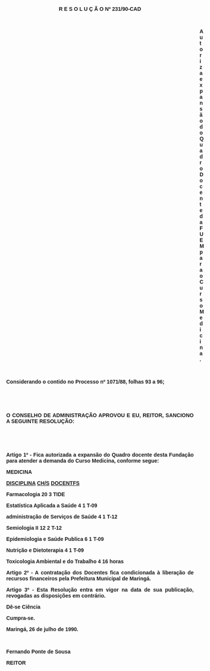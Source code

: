<BODY>

<B><FONT FACE="Arial"><P ALIGN="CENTER">R E S O L U &Ccedil; &Atilde; O  Nº 231/90-CAD</P>
<P ALIGN="CENTER"></P>
<P ALIGN="CENTER">&nbsp;</P><DIR>
<DIR>
<DIR>
<DIR>
<DIR>
<DIR>
<DIR>
<DIR>
<DIR>
<DIR>
<DIR>
<DIR>
<DIR>

</B><P ALIGN="JUSTIFY">Autoriza expans&atilde;o do Quadro Docente da FUEM para o Curso Medicina.</P>
<P ALIGN="JUSTIFY"></P>
<P ALIGN="JUSTIFY">&nbsp;</P></DIR>
</DIR>
</DIR>
</DIR>
</DIR>
</DIR>
</DIR>
</DIR>
</DIR>
</DIR>
</DIR>
</DIR>
</DIR>

<P ALIGN="JUSTIFY">Considerando o contido no Processo nº 1071/88, folhas 93 a 96;</P>
<P ALIGN="JUSTIFY"></P>
<P ALIGN="JUSTIFY">&nbsp;</P>
<P ALIGN="JUSTIFY">&nbsp;</P>
<B><P ALIGN="JUSTIFY">O CONSELHO DE ADMINISTRA&Ccedil;&Atilde;O APROVOU E EU, REITOR, SANCIONO A SEGUINTE RESOLU&Ccedil;&Atilde;O:</P>
</B><P ALIGN="JUSTIFY"></P>
<P ALIGN="JUSTIFY">&nbsp;</P>
<P ALIGN="JUSTIFY">&nbsp;</P>
<P ALIGN="JUSTIFY">Artigo 1º - Fica autorizada a expans&atilde;o do Quadro docente desta Funda&ccedil;&atilde;o para atender a demanda do Curso Medicina, conforme segue:</P>
<B><P ALIGN="JUSTIFY">MEDICINA</P>
</B><U><P ALIGN="JUSTIFY">DISCIPLINA</U>&#9;<U>CH/S</U> <U>DOCENTFS</P>
</U><P ALIGN="JUSTIFY">Farmacologia&#9;20&#9;3 TIDE</P>
<P ALIGN="JUSTIFY">Estat&iacute;stica Aplicada a Sa&uacute;de&#9;4&#9;1 T-09</P>
<P ALIGN="JUSTIFY">administra&ccedil;&atilde;o de Servi&ccedil;os de Sa&uacute;de&#9;4&#9;1 T-12</P>
<P ALIGN="JUSTIFY">Semiologia II&#9;12&#9;2 T-12</P>
<P ALIGN="JUSTIFY">Epidemiologia e Sa&uacute;de Publica&#9;6&#9;1 T-09</P>
<P ALIGN="JUSTIFY">Nutri&ccedil;&atilde;o e Dietoterapia&#9;4&#9;1 T-09</P>
<P ALIGN="JUSTIFY">Toxicologia Ambiental e do Trabalho&#9;4 &#9;16 horas</P>
<P ALIGN="JUSTIFY">Artigo 2º - A contrata&ccedil;&atilde;o dos Docentes fica condicionada &agrave; libera&ccedil;&atilde;o de recursos financeiros pela Prefeitura Municipal de Maring&aacute;.</P>
<P ALIGN="JUSTIFY">Artigo 3º - Esta Resolu&ccedil;&atilde;o entra em vigor na data de  sua publica&ccedil;&atilde;o, revogadas as disposi&ccedil;&otilde;es em contr&aacute;rio.</P>
<P ALIGN="JUSTIFY">D&ecirc;-se Ci&ecirc;ncia </P>
<P ALIGN="JUSTIFY">Cumpra-se.</P>
<P ALIGN="JUSTIFY"></P>
<P ALIGN="JUSTIFY">Maring&aacute;, 26 de julho de 1990.</P>
<P ALIGN="JUSTIFY"></P>
<P ALIGN="JUSTIFY">&nbsp;</P>
<P ALIGN="JUSTIFY">Fernando Ponte de Sousa</P>
<P ALIGN="JUSTIFY">REITOR</P>
<P ALIGN="JUSTIFY"></P>
<P ALIGN="JUSTIFY">&nbsp;</P>
<P ALIGN="JUSTIFY">&nbsp;</P></FONT></BODY>

